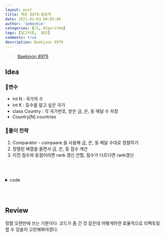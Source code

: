 ```yaml
---
layout: post
title: 백준 8979:올림픽
date: 2021-02-03 00:05:00
author: 'SeWonKim'
categories: [CS, Algorithm]
tags: [알고리즘,  BOJ]
comments: true
description: Baekjoon 8979
---
```


> [Baekjoon 8979](https://www.acmicpc.net/problem/8979)

## Idea

### 🥚변수

- int N : 국가의 수
- int K : 등수를 알고 싶은 국가
- class Country : 각 국가번호, 받은 금, 은, 동 메달 수 저장
- Country[N] countries 
  
### 🍳풀이 전략

1. Comparator - compaare 을 사용해 금, 은, 동 메달 수대로 정렬하기
2. 정렬된 배열을 돌면서 금, 은, 동 점수 계산
3. 이전 점수와 동점이라면 rank 갱신 안함, 점수가 다르다면 rank갱신

&nbsp;  
&nbsp;


<details>
<summary>code</summary>
<div markdown="1">

```java

import java.io.*;
import java.util.*;

public class BOJ8979_올림픽 {
    public static class Country {
        int num, gold, silver, bronze;

        public Country(int num, int gold, int silver, int bronze) {
            this.num = num;
            this.gold = gold;
            this.silver = silver;
            this.bronze = bronze;
        }
    }
    public static void main(String[] args) throws Exception {
        BufferedReader br = new BufferedReader(new InputStreamReader(System.in));
        StringTokenizer st = new StringTokenizer(br.readLine(), " ");
        int N = Integer.parseInt(st.nextToken());
        int K = Integer.parseInt(st.nextToken());
        Country[] countries = new Country[N];

        for (int i = 0; i < N; i++) {
            st = new StringTokenizer(br.readLine(), " ");
            int num = Integer.parseInt(st.nextToken());
            int gold = Integer.parseInt(st.nextToken());
            int silver = Integer.parseInt(st.nextToken());
            int bronze = Integer.parseInt(st.nextToken());
            countries[i] = new Country(num, gold, silver, bronze);
        }

        Arrays.sort(countries, new Comparator<Country>() {
            @Override
            public int compare(Country o1, Country o2) {
                if(o1.gold == o2.gold) {
                    if(o1.silver == o2.silver) {
                        return o2.bronze - o1.bronze;
                    }
                    return o2.silver - o1.silver;
                }
                return o2.gold - o1.gold;
            }
        });

        int rank = 0;
        int count = 0;
        int score = -1;
        for (int i = 0; i < N; i++) {
            count++;

            int tmp = (countries[i].gold * 3) + (countries[i].silver * 2) + (countries[i].bronze);
            if(score != tmp) {
                rank = count;
                score = tmp;
            }

            if(countries[i].num == K) {
                System.out.println(rank);
                break;
            }
        }
    }
}

```

</div>
</details>

&nbsp;  
&nbsp;

## Review

정렬 오랜만에 쓰는 기분이다. 코드가 좀 긴 것 같은데 어떻게하면 효율적으로 리팩토링 할 수 있을지 고민해봐야겠다.

&nbsp;  
&nbsp;
